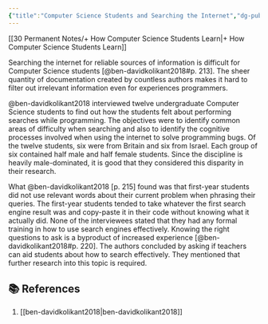 ```yaml
---
{"title":"Computer Science Students and Searching the Internet","dg-publish":true,"tags":["🪴"],"created":"2024-08-30","modified":"2024-09-13","permalink":"/30-permanent-notes/computer-science-students-and-searching-the-internet/","dgPassFrontmatter":true,"updated":"2024-09-13"}
---
```



[[30 Permanent Notes/+ How Computer Science Students Learn\|+ How Computer Science Students Learn]]

Searching the internet for reliable sources of information is difficult for Computer Science students [@ben-davidkolikant2018#p. 213]. The sheer quantity of documentation created by countless authors makes it hard to filter out irrelevant information even for experiences programmers.

@ben-davidkolikant2018 interviewed twelve undergraduate Computer Science students to find out how the students felt about performing searches while programming. The objectives were to identify common areas of difficulty when searching and also to identify the cognitive processes involved when using the internet to solve programming bugs. Of the twelve students, six were from Britain and six from Israel. Each group of six contained half male and half female students. Since the discipline is heavily male-dominated, it is good that they considered this disparity in their research.

What @ben-davidkolikant2018 [p. 215] found was that first-year students did not use relevant words about their current problem when phrasing their queries. The first-year students tended to take whatever the first search engine result was and copy-paste it in their code without knowing what it actually did. None of the interviewees stated that they had any formal training in how to use search engines effectively. Knowing the right questions to ask is a byproduct of increased experience [@ben-davidkolikant2018#p. 220]. The authors concluded by asking if teachers can aid students about how to search effectively. They mentioned that further research into this topic is required.

## 📚 References

1. [[ben-davidkolikant2018\|ben-davidkolikant2018]]
